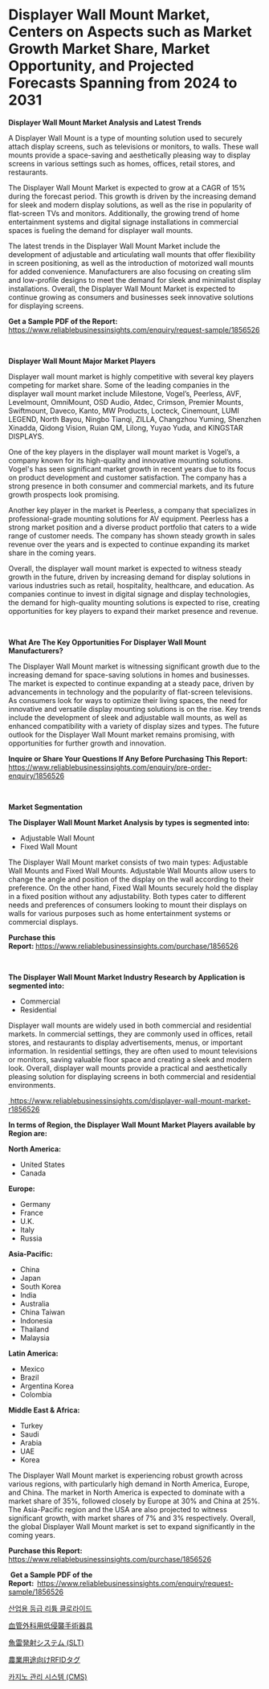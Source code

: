 <p><h1>Displayer Wall Mount Market, Centers on Aspects such as Market Growth Market Share, Market Opportunity, and Projected Forecasts Spanning from 2024 to 2031</h1></p><p><strong>Displayer Wall Mount Market Analysis and Latest Trends</strong></p>
<p><p>A Displayer Wall Mount is a type of mounting solution used to securely attach display screens, such as televisions or monitors, to walls. These wall mounts provide a space-saving and aesthetically pleasing way to display screens in various settings such as homes, offices, retail stores, and restaurants.</p><p>The Displayer Wall Mount Market is expected to grow at a CAGR of 15% during the forecast period. This growth is driven by the increasing demand for sleek and modern display solutions, as well as the rise in popularity of flat-screen TVs and monitors. Additionally, the growing trend of home entertainment systems and digital signage installations in commercial spaces is fueling the demand for displayer wall mounts.</p><p>The latest trends in the Displayer Wall Mount Market include the development of adjustable and articulating wall mounts that offer flexibility in screen positioning, as well as the introduction of motorized wall mounts for added convenience. Manufacturers are also focusing on creating slim and low-profile designs to meet the demand for sleek and minimalist display installations. Overall, the Displayer Wall Mount Market is expected to continue growing as consumers and businesses seek innovative solutions for displaying screens.</p></p>
<p><strong>Get a Sample PDF of the Report:&nbsp;</strong> <a href="https://www.reliablebusinessinsights.com/enquiry/request-sample/1856526">https://www.reliablebusinessinsights.com/enquiry/request-sample/1856526</a></p>
<p>&nbsp;</p>
<p><strong>Displayer Wall Mount Major Market Players</strong></p>
<p><p>Displayer wall mount market is highly competitive with several key players competing for market share. Some of the leading companies in the displayer wall mount market include Milestone, Vogel’s, Peerless, AVF, Levelmount, OmniMount, OSD Audio, Atdec, Crimson, Premier Mounts, Swiftmount, Daveco, Kanto, MW Products, Locteck, Cinemount, LUMI LEGEND, North Bayou, Ningbo Tianqi, ZILLA, Changzhou Yuming, Shenzhen Xinadda, Qidong Vision, Ruian QM, Lilong, Yuyao Yuda, and KINGSTAR DISPLAYS.</p><p>One of the key players in the displayer wall mount market is Vogel’s, a company known for its high-quality and innovative mounting solutions. Vogel's has seen significant market growth in recent years due to its focus on product development and customer satisfaction. The company has a strong presence in both consumer and commercial markets, and its future growth prospects look promising.</p><p>Another key player in the market is Peerless, a company that specializes in professional-grade mounting solutions for AV equipment. Peerless has a strong market position and a diverse product portfolio that caters to a wide range of customer needs. The company has shown steady growth in sales revenue over the years and is expected to continue expanding its market share in the coming years.</p><p>Overall, the displayer wall mount market is expected to witness steady growth in the future, driven by increasing demand for display solutions in various industries such as retail, hospitality, healthcare, and education. As companies continue to invest in digital signage and display technologies, the demand for high-quality mounting solutions is expected to rise, creating opportunities for key players to expand their market presence and revenue.</p></p>
<p>&nbsp;</p>
<p><strong>What Are The Key Opportunities For Displayer Wall Mount Manufacturers?</strong></p>
<p><p>The Displayer Wall Mount market is witnessing significant growth due to the increasing demand for space-saving solutions in homes and businesses. The market is expected to continue expanding at a steady pace, driven by advancements in technology and the popularity of flat-screen televisions. As consumers look for ways to optimize their living spaces, the need for innovative and versatile display mounting solutions is on the rise. Key trends include the development of sleek and adjustable wall mounts, as well as enhanced compatibility with a variety of display sizes and types. The future outlook for the Displayer Wall Mount market remains promising, with opportunities for further growth and innovation.</p></p>
<p><strong>Inquire or Share Your Questions If Any Before Purchasing This Report:</strong> <a href="https://www.reliablebusinessinsights.com/enquiry/pre-order-enquiry/1856526">https://www.reliablebusinessinsights.com/enquiry/pre-order-enquiry/1856526</a></p>
<p>&nbsp;</p>
<p><strong>Market Segmentation</strong></p>
<p><strong>The Displayer Wall Mount Market Analysis by types is segmented into:</strong></p>
<p><ul><li>Adjustable Wall Mount</li><li>Fixed Wall Mount</li></ul></p>
<p><p>The Displayer Wall Mount market consists of two main types: Adjustable Wall Mounts and Fixed Wall Mounts. Adjustable Wall Mounts allow users to change the angle and position of the display on the wall according to their preference. On the other hand, Fixed Wall Mounts securely hold the display in a fixed position without any adjustability. Both types cater to different needs and preferences of consumers looking to mount their displays on walls for various purposes such as home entertainment systems or commercial displays.</p></p>
<p><strong>Purchase this Report:&nbsp;</strong><a href="https://www.reliablebusinessinsights.com/purchase/1856526">https://www.reliablebusinessinsights.com/purchase/1856526</a></p>
<p>&nbsp;</p>
<p><strong>The Displayer Wall Mount Market Industry Research by Application is segmented into:</strong></p>
<p><ul><li>Commercial</li><li>Residential</li></ul></p>
<p><p>Displayer wall mounts are widely used in both commercial and residential markets. In commercial settings, they are commonly used in offices, retail stores, and restaurants to display advertisements, menus, or important information. In residential settings, they are often used to mount televisions or monitors, saving valuable floor space and creating a sleek and modern look. Overall, displayer wall mounts provide a practical and aesthetically pleasing solution for displaying screens in both commercial and residential environments.</p></p>
<p><a href="https://www.reliablebusinessinsights.com/displayer-wall-mount-market-r1856526">&nbsp;https://www.reliablebusinessinsights.com/displayer-wall-mount-market-r1856526</a></p>
<p><strong>In terms of Region, the Displayer Wall Mount Market Players available by Region are:</strong></p>
<p>
    <p> <strong> North America: </strong>
        <ul>
            <li>United States</li>
            <li>Canada</li>
        </ul>
        </p> 
    <p> <strong> Europe: </strong>
        <ul>
            <li>Germany</li>
            <li>France</li>
            <li>U.K.</li>
            <li>Italy</li>
            <li>Russia</li>
        </ul>
        </p> 
    <p> <strong> Asia-Pacific: </strong>
        <ul>
            <li>China</li>
            <li>Japan</li>
            <li>South Korea</li>
            <li>India</li>
            <li>Australia</li>
            <li>China Taiwan</li>
            <li>Indonesia</li>
            <li>Thailand</li>
            <li>Malaysia</li>
        </ul>
        </p> 
    <p> <strong> Latin America: </strong>
        <ul>
            <li>Mexico</li>
            <li>Brazil</li>
            <li>Argentina Korea</li>
            <li>Colombia</li>
        </ul>
        </p> 
    <p> <strong> Middle East & Africa: </strong>
        <ul>
            <li>Turkey</li>
            <li>Saudi</li>
            <li>Arabia</li>
            <li>UAE</li>
            <li>Korea</li>
        </ul>
    </p>
    </p>
<p><p>The Displayer Wall Mount market is experiencing robust growth across various regions, with particularly high demand in North America, Europe, and China. The market in North America is expected to dominate with a market share of 35%, followed closely by Europe at 30% and China at 25%. The Asia-Pacific region and the USA are also projected to witness significant growth, with market shares of 7% and 3% respectively. Overall, the global Displayer Wall Mount market is set to expand significantly in the coming years.</p></p>
<p><strong>Purchase this Report: </strong><a href="https://www.reliablebusinessinsights.com/purchase/1856526">https://www.reliablebusinessinsights.com/purchase/1856526</a></p>
<p>&nbsp;<strong>Get a Sample PDF of the Report:&nbsp;&nbsp;</strong><a href="https://www.reliablebusinessinsights.com/enquiry/request-sample/1856526">https://www.reliablebusinessinsights.com/enquiry/request-sample/1856526</a></p>
<p><strong></strong></p>
<p><p><a href="https://github.com/tasfiyaj85/Market-Research-Report-List-1/blob/main/5069140108696.md">산업용 등급 리튬 클로라이드</a></p><p><a href="https://medium.com/@hugofirst21/%E8%A1%80%E7%AE%A1%E5%A4%96%E7%A7%91%E3%81%AE%E6%9C%80%E5%B0%8F%E4%BE%B5%E8%A5%B2%E6%89%8B%E8%A1%93%E5%99%A8%E5%85%B7%E5%B8%82%E5%A0%B4-2031%E5%B9%B4%E3%81%BE%E3%81%A7%E3%81%AE%E6%88%90%E5%8A%9F%E3%81%99%E3%82%8B%E3%83%93%E3%82%B8%E3%83%8D%E3%82%B9%E6%88%A6%E7%95%A5%E3%81%AE%E9%8D%B5%E3%81%AB%E3%81%AA%E3%82%8B%E4%BA%88%E6%B8%AC-d3cc6b43b1b1">血管外科用低侵襲手術器具</a></p><p><a href="https://medium.com/@kelscdowell78456/%E9%AD%9A%E9%9B%B7%E7%99%BA%E5%B0%84%E3%82%B7%E3%82%B9%E3%83%86%E3%83%A0-slt-%E5%B8%82%E5%A0%B4-%E3%82%BF%E3%82%A4%E3%83%97-%E3%82%A2%E3%83%97%E3%83%AA%E3%82%B1%E3%83%BC%E3%82%B7%E3%83%A7%E3%83%B3-%E5%9C%B0%E7%90%86%E3%81%AB%E3%82%88%E3%82%8B%E5%8C%85%E6%8B%AC%E7%9A%84%E8%A9%95%E4%BE%A1-eb2279749441">魚雷発射システム (SLT)</a></p><p><a href="https://github.com/deonnorth8/Market-Research-Report-List-1/blob/main/9937420124325.md">農業用途向けRFIDタグ</a></p><p><a href="https://medium.com/@seanturner6262/%EC%B9%B4%EC%A7%80%EB%85%B8-%EA%B4%80%EB%A6%AC-%EC%8B%9C%EC%8A%A4%ED%85%9C-cms-%EC%8B%9C%EC%9E%A5-%EA%B7%9C%EB%AA%A8-cagr-%ED%8A%B8%EB%A0%8C%EB%93%9C-2024-2030%EB%85%84-aabcae371993">카지노 관리 시스템 (CMS)</a></p></p>